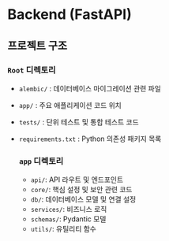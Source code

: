 # Backend (FastAPI)

## 프로젝트 구조

### `Root` 디렉토리
- `alembic/` : 데이터베이스 마이그레이션 관련 파일
- `app/` : 주요 애플리케이션 코드 위치
- `tests/` : 단위 테스트 및 통합 테스트 코드
- `requirements.txt` : Python 의존성 패키지 목록

    ### `app` 디렉토리
    - `api/`: API 라우트 및 엔드포인트
    - `core/`: 핵심 설정 및 보안 관련 코드
    - `db/`: 데이터베이스 모델 및 연결 설정
    - `services/`: 비즈니스 로직
    - `schemas/`: Pydantic 모델
    - `utils/`: 유틸리티 함수